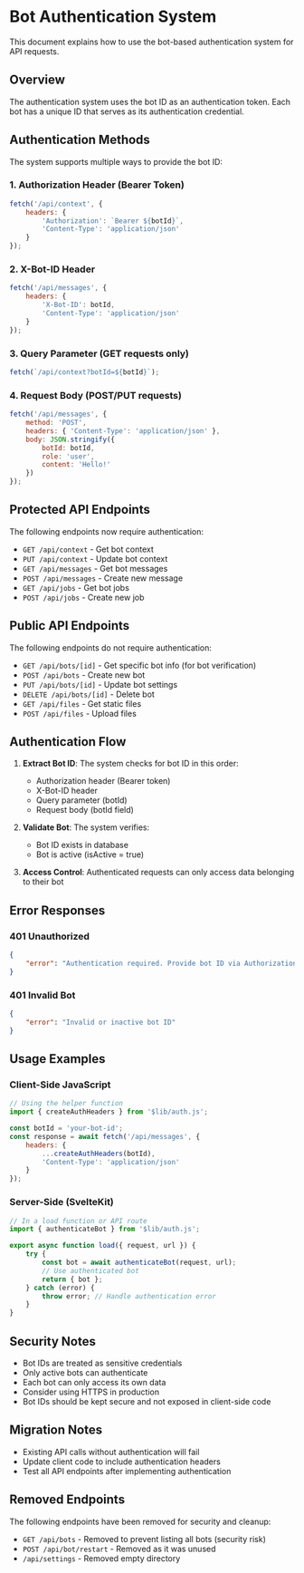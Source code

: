 # Bot Authentication System

This document explains how to use the bot-based authentication system for API requests.

## Overview

The authentication system uses the bot ID as an authentication token. Each bot has a unique ID that serves as its authentication credential.

## Authentication Methods

The system supports multiple ways to provide the bot ID:

### 1. Authorization Header (Bearer Token)
```javascript
fetch('/api/context', {
    headers: {
        'Authorization': `Bearer ${botId}`,
        'Content-Type': 'application/json'
    }
});
```

### 2. X-Bot-ID Header
```javascript
fetch('/api/messages', {
    headers: {
        'X-Bot-ID': botId,
        'Content-Type': 'application/json'
    }
});
```

### 3. Query Parameter (GET requests only)
```javascript
fetch(`/api/context?botId=${botId}`);
```

### 4. Request Body (POST/PUT requests)
```javascript
fetch('/api/messages', {
    method: 'POST',
    headers: { 'Content-Type': 'application/json' },
    body: JSON.stringify({
        botId: botId,
        role: 'user',
        content: 'Hello!'
    })
});
```

## Protected API Endpoints

The following endpoints now require authentication:

- `GET /api/context` - Get bot context
- `PUT /api/context` - Update bot context
- `GET /api/messages` - Get bot messages
- `POST /api/messages` - Create new message
- `GET /api/jobs` - Get bot jobs
- `POST /api/jobs` - Create new job

## Public API Endpoints

The following endpoints do not require authentication:

- `GET /api/bots/[id]` - Get specific bot info (for bot verification)
- `POST /api/bots` - Create new bot
- `PUT /api/bots/[id]` - Update bot settings
- `DELETE /api/bots/[id]` - Delete bot
- `GET /api/files` - Get static files
- `POST /api/files` - Upload files

## Authentication Flow

1. **Extract Bot ID**: The system checks for bot ID in this order:
   - Authorization header (Bearer token)
   - X-Bot-ID header
   - Query parameter (botId)
   - Request body (botId field)

2. **Validate Bot**: The system verifies:
   - Bot ID exists in database
   - Bot is active (isActive = true)

3. **Access Control**: Authenticated requests can only access data belonging to their bot

## Error Responses

### 401 Unauthorized
```json
{
    "error": "Authentication required. Provide bot ID via Authorization header, X-Bot-ID header, or botId query parameter."
}
```

### 401 Invalid Bot
```json
{
    "error": "Invalid or inactive bot ID"
}
```

## Usage Examples

### Client-Side JavaScript
```javascript
// Using the helper function
import { createAuthHeaders } from '$lib/auth.js';

const botId = 'your-bot-id';
const response = await fetch('/api/messages', {
    headers: {
        ...createAuthHeaders(botId),
        'Content-Type': 'application/json'
    }
});
```

### Server-Side (SvelteKit)
```javascript
// In a load function or API route
import { authenticateBot } from '$lib/auth.js';

export async function load({ request, url }) {
    try {
        const bot = await authenticateBot(request, url);
        // Use authenticated bot
        return { bot };
    } catch (error) {
        throw error; // Handle authentication error
    }
}
```

## Security Notes

- Bot IDs are treated as sensitive credentials
- Only active bots can authenticate
- Each bot can only access its own data
- Consider using HTTPS in production
- Bot IDs should be kept secure and not exposed in client-side code

## Migration Notes

- Existing API calls without authentication will fail
- Update client code to include authentication headers
- Test all API endpoints after implementing authentication

## Removed Endpoints

The following endpoints have been removed for security and cleanup:

- `GET /api/bots` - Removed to prevent listing all bots (security risk)
- `POST /api/bot/restart` - Removed as it was unused
- `/api/settings` - Removed empty directory